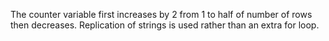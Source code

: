 The counter variable first increases by 2 from 1 to half of number of rows then decreases. Replication of strings is used rather than an extra for loop.